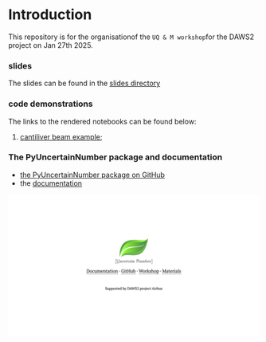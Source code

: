 # Introduction

This repository is for the organisationof the `UQ & M workshop`for the DAWS2 project on Jan 27th 2025.

### slides

The slides can be found in the [slides directory](./slides/)

### code demonstrations

The links to the rendered notebooks can be found below:

1. [cantiliver beam example](https://nbviewer.org/github/leslieDLcy/DAWS2_UQworkshop_Dec2024/blob/main/notebooks/UP_demonstration%5BCantileverBbeam%5D.ipynb);

### The PyUncertainNumber package and documentation

- [the PyUncertainNumber package on GitHub](https://github.com/leslieDLcy/PyUncertainNumber)
- the [documentation](https://pyuncertainnumber.readthedocs.io/en/latest/index.html)

![alt text](./assets/UN_workshop_info.png "documentation underway")
